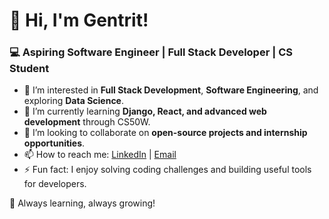 # 👋 Hi, I'm Gentrit!  
### 💻 Aspiring Software Engineer | Full Stack Developer | CS Student  

- 👀 I’m interested in **Full Stack Development**, **Software Engineering**, and exploring **Data Science**.  
- 🌱 I’m currently learning **Django, React, and advanced web development** through CS50W.  
- 💞️ I’m looking to collaborate on **open-source projects and internship opportunities**.  
- 📫 How to reach me: [LinkedIn](www.linkedin.com/in/gentrit) | [Email](mailto:gentrit.ahmeti.dev@example.com)  
- ⚡ Fun fact: I enjoy solving coding challenges and building useful tools for developers.  

🚀 Always learning, always growing!  
